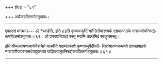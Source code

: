 +++
title = "६१"

+++
अथैकषष्टितमोऽनुवाकः।
________________________
एकादशं मन्त्रमाह---
ॐ *स्वाहेति, इति॥
इति कृष्णयजुर्वेदीयतैत्तिरीयारण्यके दशमप्रपाठके नारायणोपनिषद्ये-
कषष्टितमोऽनुवाकः॥ ६१॥
ओं प्रणवप्रतिपाद्यं वस्तु भवामि तदर्थमिदं स्वाहुतमस्तु॥

इति श्रीमत्सायणाचार्यविरचिते माधवीये वेदार्थप्रकाशे कृष्णयजुर्वेदीयतै-
त्तिरीयारण्यकभाष्ये दशमप्रपाठके नारायणीयापरनामधेययुक्तायां
याज्ञिक्यामुपनिषद्येकषष्टितमोऽनुवाकः॥ ६१॥
________________________
